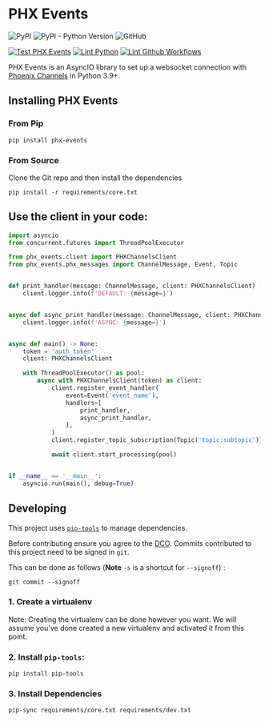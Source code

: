 # PHX Events

![PyPI](https://img.shields.io/pypi/v/phx_events)
![PyPI - Python Version](https://img.shields.io/pypi/pyversions/phx_events)
![GitHub](https://img.shields.io/github/license/AceFire6/phx_events)

[![Test PHX Events](https://github.com/AceFire6/phx_events/actions/workflows/run_tests.yml/badge.svg)](https://github.com/AceFire6/phx_events/actions/workflows/run_tests.yml)
[![Lint Python](https://github.com/AceFire6/phx_events/actions/workflows/lint_python.yml/badge.svg)](https://github.com/AceFire6/phx_events/actions/workflows/lint_python.yml)
[![Lint Github Workflows](https://github.com/AceFire6/phx_events/actions/workflows/lint_workflows.yml/badge.svg)](https://github.com/AceFire6/phx_events/actions/workflows/lint_workflows.yml)

PHX Events is an AsyncIO library to set up a websocket connection with 
[Phoenix Channels](https://phoenixframework.readme.io/docs/channels) in Python 3.9+.

## Installing PHX Events

### From Pip
```shell
pip install phx-events
```

### From Source
Clone the Git repo and then install the dependencies
```shell
pip install -r requirements/core.txt
```

## Use the client in your code:

```python
import asyncio
from concurrent.futures import ThreadPoolExecutor

from phx_events.client import PHXChannelsClient
from phx_events.phx_messages import ChannelMessage, Event, Topic


def print_handler(message: ChannelMessage, client: PHXChannelsClient) -> None:
    client.logger.info(f'DEFAULT: {message=}')


async def async_print_handler(message: ChannelMessage, client: PHXChannelsClient) -> None:
    client.logger.info(f'ASYNC: {message=}')


async def main() -> None:
    token = 'auth_token'
    client: PHXChannelsClient

    with ThreadPoolExecutor() as pool:
        async with PHXChannelsClient(token) as client:
            client.register_event_handler(
                event=Event('event_name'),
                handlers=[
                    print_handler,
                    async_print_handler,
                ],
            )
            client.register_topic_subscription(Topic('topic:subtopic'))

            await client.start_processing(pool)


if __name__ == '__main__':
    asyncio.run(main(), debug=True)
```

## Developing

This project uses [`pip-tools`](https://github.com/jazzband/pip-tools/) to manage dependencies.

Before contributing ensure you agree to the [DCO](https://developercertificate.org/).
Commits contributed to this project need to be signed in `git`.

This can be done as follows (**Note** `-s` is a shortcut for `--signoff`) :

```shell
git commit --signoff
```

### 1. Create a virtualenv

Note: Creating the virtualenv can be done however you want. We will assume you've done created a new
virtualenv and activated it from this point.

### 2. Install `pip-tools`:

```shell
pip install pip-tools
```

### 3. Install Dependencies

```shell
pip-sync requirements/core.txt requirements/dev.txt 
```
